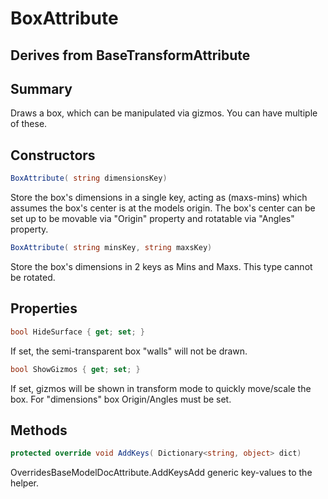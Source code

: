 # BoxAttribute

## Derives from BaseTransformAttribute

## Summary

Draws a box, which can be manipulated via gizmos. You can have multiple of these.
## Constructors

```c#
BoxAttribute( string dimensionsKey) 
```
Store the box's dimensions in a single key, acting as (maxs-mins) which assumes the box's center is at the models origin.
The box's center can be set up to be movable via "Origin" property and rotatable via "Angles" property.
```c#
BoxAttribute( string minsKey, string maxsKey) 
```
Store the box's dimensions in 2 keys as Mins and Maxs. This type cannot be rotated.
## Properties

```c#
bool HideSurface { get; set; } 
```
If set, the semi-transparent box "walls" will not be drawn.
```c#
bool ShowGizmos { get; set; } 
```
If set, gizmos will be shown in transform mode to quickly move/scale the box.
For "dimensions" box Origin/Angles must be set.
## Methods

```c#
protected override void AddKeys( Dictionary<string, object> dict) 
```
OverridesBaseModelDocAttribute.AddKeysAdd generic key-values to the helper.
